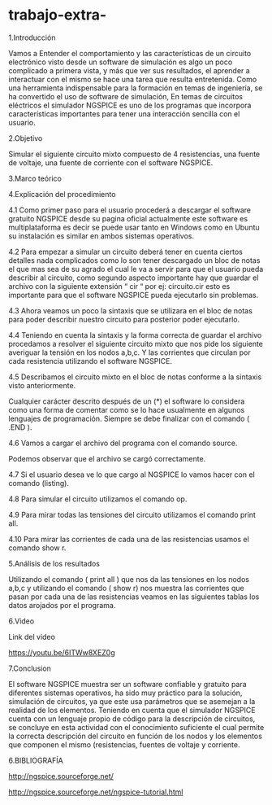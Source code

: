 # trabajo-extra-

1.Introducción

Vamos a Entender el comportamiento y las características de un circuito electrónico visto desde un software de simulación es algo un poco complicado a primera vista, y más que ver sus resultados, el aprender a interactuar con el mismo se hace una tarea que resulta entretenida. Como una herramienta indispensable para la formación en temas de ingeniería, se ha convertido el uso de software de simulación, En temas de circuitos eléctricos el simulador NGSPICE es uno de los programas que incorpora características importantes para tener una interacción sencilla con el usuario.

2.Objetivo

Simular el siguiente circuito mixto compuesto de 4 resistencias, una fuente de voltaje, una fuente de corriente con el software NGSPICE.

3.Marco teórico

4.Explicación del procedimiento

4.1 Como primer paso para el usuario procederá a descargar el software gratuito NGSPICE desde su pagina oficial actualmente este software es multiplataforma es decir se puede usar tanto en Windows como en Ubuntu su instalación es similar en ambos sistemas operativos.

4.2 Para empezar a simular un circuito deberá tener en cuenta ciertos detalles nada complicados como lo son tener descargado un bloc de notas el que mas sea de su agrado el cual le va a servir para que el usuario pueda describir al circuito, como segundo aspecto importante hay que guardar el archivo con la siguiente extensión “ cir “ por ej: circuito.cir esto es importante para que el software NGSPICE pueda ejecutarlo sin problemas.

4.3 Ahora veamos un poco la sintaxis que se utilizara en el bloc de notas para poder describir nuestro circuito para posterior poder ejecutarlo.

4.4 Teniendo en cuenta la sintaxis y la forma correcta de guardar el archivo procedamos a resolver el siguiente circuito mixto que nos pide los siguiente averiguar la tensión en los nodos a,b,c. Y las corrientes que circulan por cada resistencia utilizando el software NGSPICE.

4.5 Describamos el circuito mixto en el bloc de notas conforme a la sintaxis visto anteriormente.

Cualquier carácter descrito después de un (*) el software lo considera como una forma de comentar como se lo hace usualmente en algunos lenguajes de programación. Siempre se debe finalizar con el comando ( .END ).

4.6 Vamos a cargar el archivo del programa con el comando source.

Podemos observar que el archivo se cargó correctamente.

4.7 Si el usuario desea ve lo que cargo al NGSPICE lo vamos hacer con el comando (listing).

4.8 Para simular el circuito utilizamos el comando op.

4.9 Para mirar todas las tensiones del circuito utilizamos el comando print all.

4.10 Para mirar las corrientes de cada una de las resistencias usamos el comando show r.

5.Análisis de los resultados

Utilizando el comando ( print all ) que nos da las tensiones en los nodos a,b,c y utilizando el comando ( show r) nos muestra las corrientes que pasan por cada una de las resistencias veamos en las siguientes tablas los datos arojados por el programa.

6.Video

Link del video

https://youtu.be/6ITWw8XEZ0g

7.Conclusion

El software NGSPICE muestra ser un software confiable y gratuito para diferentes sistemas operativos, ha sido muy práctico para la solución, simulación de circuitos, ya que este usa parámetros que se asemejan a la realidad de los elementos. Teniendo en cuenta que el simulador NGSPICE cuenta con un lenguaje propio de código para la descripción de circuitos, se concluye en esta actividad con el conocimiento suficiente el cual permite la correcta descripción del circuito en función de los nodos y los elementos que componen el mismo (resistencias, fuentes de voltaje y corriente.

6.BIBLIOGRAFÍA

http://ngspice.sourceforge.net/

http://ngspice.sourceforge.net/ngspice-tutorial.html


